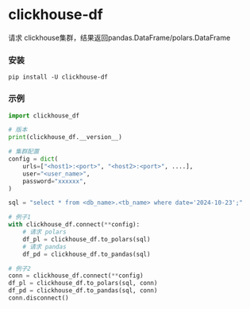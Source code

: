 # clickhouse-df
请求 clickhouse集群，结果返回pandas.DataFrame/polars.DataFrame

### 安装
```shell
pip install -U clickhouse-df
```

### 示例

```python
import clickhouse_df

# 版本
print(clickhouse_df.__version__)

# 集群配置
config = dict(
    urls=["<host1>:<port>", "<host2>:<port>", ....],
    user="<user_name>", 
    password="xxxxxx", 
)

sql = "select * from <db_name>.<tb_name> where date='2024-10-23';"

# 例子1
with clickhouse_df.connect(**config):
    # 请求 polars 
    df_pl = clickhouse_df.to_polars(sql)
    # 请求 pandas
    df_pd = clickhouse_df.to_pandas(sql)

# 例子2
conn = clickhouse_df.connect(**config)
df_pl = clickhouse_df.to_polars(sql, conn)
df_pd = clickhouse_df.to_pandas(sql, conn)
conn.disconnect()